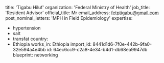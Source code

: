 title: 'Tigabu Hiluf'
organization: 'Federal Ministry of Health'
job_title: 'Resident Advisor'
official_title: Mr
email_address: fetptigabu@gmail.com
post_nominal_letters: 'MPH in Field Epidemiology'
expertise:
  - hypertension
  - salt
  - transfat
country:
  - Ethiopia
works_in: Ethiopia
import_id: 8441d1d6-7f0e-442b-9fa0-32e594a4e4bb
id: 64ec6cc9-c2a8-4e34-b4d1-db68ea9947db
blueprint: networking
